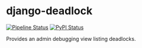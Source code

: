 # django-deadlock

[![Pipeline Status](https://gitlab.com/chrisspen/django-deadlock/badges/master/pipeline.svg)](https://gitlab.com/chrisspen/django-deadlock/commits/master) 
[![PyPI Status](https://img.shields.io/pypi/v/django-deadlock.svg)](https://pypi.python.org/pypi/django-deadlock)

Provides an admin debugging view listing deadlocks.
